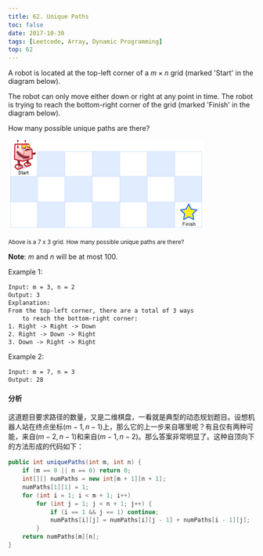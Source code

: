 ```yaml
---
title: 62. Unique Paths
toc: false
date: 2017-10-30
tags: [Leetcode, Array, Dynamic Programming]
top: 62
---
```


A robot is located at the top-left corner of a $m \times n$ grid (marked 'Start' in the diagram below).

The robot can only move either down or right at any point in time. The robot is trying to reach the bottom-right corner of the grid (marked 'Finish' in the diagram below).

How many possible unique paths are there?

![](figures/robot_maze.png)

<small>Above is a 7 x 3 grid. How many possible unique paths are there?</small>

**Note**: $m$ and $n$ will be at most 100.

Example 1:

```
Input: m = 3, n = 2
Output: 3
Explanation:
From the top-left corner, there are a total of 3 ways 
    to reach the bottom-right corner:
1. Right -> Right -> Down
2. Right -> Down -> Right
3. Down -> Right -> Right
```

Example 2:

```
Input: m = 7, n = 3
Output: 28
```

#### 分析

这道题目要求路径的数量，又是二维棋盘，一看就是典型的动态规划题目。设想机器人站在终点坐标($m-1, n-1$)上，那么它的上一步来自哪里呢？有且仅有两种可能，来自($m-2, n-1$)和来自($m-1, n-2$)。那么答案非常明显了。这种自顶向下的方法形成的代码如下：

```Java
public int uniquePaths(int m, int n) {
    if (m == 0 || n == 0) return 0;
    int[][] numPaths = new int[m + 1][n + 1];
    numPaths[1][1] = 1;
    for (int i = 1; i < m + 1; i++)
        for (int j = 1; j < n + 1; j++) {
            if (i == 1 && j == 1) continue;
            numPaths[i][j] = numPaths[i][j - 1] + numPaths[i - 1][j];
        }
    return numPaths[m][n];
}
```


